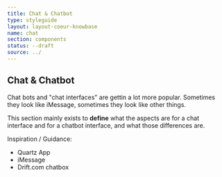 ```yaml
---
title: Chat & Chatbot
type: styleguide
layout: layout-coeur-knowbase
name: chat
section: components
status: --draft
source: ../
---
```


<main markdown="1">

## Chat & Chatbot

Chat bots and "chat interfaces" are gettin a lot more popular. Sometimes they look like iMessage, sometimes they look like other things.

This section mainly exists to **define** what the aspects are for a chat interface and for a chatbot interface, and what those differences are.

Inspiration / Guidance:

- Quartz App
- iMessage
- Drift.com chatbox


</main>